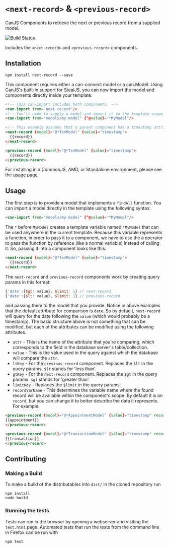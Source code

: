 # `<next-record>` & `<previous-record>`
CanJS Components to retrieve the next or previous record from a supplied model.

[![Build Status](https://travis-ci.org/icanjs/next-record.png?branch=master)](https://travis-ci.org/icanjs/next-record)

Includes the `<next-record>` and `<previous-record>` components.

## Installation

```
npm install next-record --save
```

This component requires either a can-connect model or a can.Model.  Using CanJS's built-in support for StealJS, you can now import the model and components directly inside your template:

```html
<!-- This can-import includes both components. -->
<can-import from="next-record"/>
<!-- You'll need to supply a model and import it to the template scope. -->
<can-import from="models/my-model" {^@value}="*MyModel"/>

<!-- This example assumes that a parent component has a timestamp attribute. -->
<next-record {model}="@*TxnModel" {value}="timestamp">
  {{record}}
</next-record>

<previous-record {model}="@*TxnModel" {value}="timestamp">
  {{record}}
</previous-record>
```

For installing in a CommonJS, AMD, or Standalone environment, please see the [usage page](./usage.md).

## Usage

The first step is to provide a model that implements a `findAll` function.  You can import a model directly in the template using the following syntax:

```html
<can-import from="models/my-model" {^@value}="*MyModel"/>
```

The `*` before `MyModel` creates a template variable named `*MyModel` that can be used anywhere in the current template.  Because this variable represents a function, in order to pass it to a component, we have to use the `@` operator to pass the function by reference (like a normal variable) instead of calling it. So, passing it into a component looks like this:

```html
<next-record {model}="@*TxnModel" {value}="timestamp">
  {{record}}
</next-record>
```

The `next-record` and `previous-record` components work by creating query params in this format:

```js
{'date':{$gt: value}, $limit: 1} // next-record
{'date':{$lt: value}, $limit: 1} // previous-record
```

and passing them to the model that you provide.  Notice in above examples that the default attribute for comparison is `date`.  So by default, `next-record` will query for the date following the `value` (which would probably be a timestamp).  The basic structure above is not something that can be modified, but each of the attributes can be modified using the following attributes.

 * `attr` - This is the name of the attribute that you're comparing, which corresponds to the field in the database server's table/collection.
 * `value` - This is the value used in the query against which the database will compare the `attr`.
 * `ltKey` - For the `previous-record` component. Replaces the `$lt` in the query params.  `$lt` stands for 'less than'.
 * `gtKey` - For the `next-record` component. Replaces the `$gt` in the query params. `$gt` stands for 'greater than'.
 * `limitKey` - Replaces the `$limit` in the query params.
 * `recordVarName` - This determines the variable name where the found record will be available within the component's scope.  By default it is on `record`, but you can change it to better describe the data it represents. For example:

 ```html
<previous-record {model}="@*AppointmentModel" {value}="timestamp" record-var-name="appointment">
 {{appointment}}
</previous-record>

<previous-record {model}="@*TransactionModel" {value}="timestamp" record-var-name="transaction">
 {{transaction}}
</previous-record>
 ```


## Contributing

### Making a Build

To make a build of the distributables into `dist/` in the cloned repository run

```
npm install
node build
```

### Running the tests

Tests can run in the browser by opening a webserver and visiting the `test.html` page.
Automated tests that run the tests from the command line in Firefox can be run with

```
npm test
```
